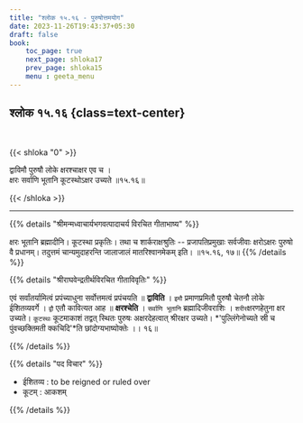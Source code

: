 ```yaml
---
title: "श्लोक १५.१६ - पुरुषोत्तमयोग"
date: 2023-11-26T19:43:37+05:30
draft: false
book:
    toc_page: true
    next_page: shloka17
    prev_page: shloka15
    menu : geeta_menu
---
```




## श्लोक १५.१६ {class=text-center}

<br/>

{{< shloka  "0"  >}}

द्वाविमौ पुरुषौ लोके क्षरश्चाक्षर एव च ।  
क्षरः सर्वाणि भूतानि कूटस्थोऽक्षर उच्यते ॥१५.१६॥

{{< /shloka >}}

---


{{% details "श्रीमन्मध्वाचार्यभगवत्पादाचर्य विरचित  गीताभाष्य" %}}

क्षरः भूतानि ब्रह्मादीनि। कूटस्था प्रकृतिः। तथा च शार्कराक्षश्रुतिः -- प्रजापतिप्रमुखाः सर्वजीवाः क्षरोऽक्षरः पुरुषो वै प्रधानम्। तदुत्तमं चान्यमुदाहरन्ति जालाजालं मातरिश्वानमेकम् इति। 
॥१५.१६, १७॥
{{% /details %}}



{{% details "श्रीराघवेन्द्रतीर्थविरचित गीताविवृतिः" %}}

एवं सर्वांतर्यामित्वं प्रपंच्याधुना सर्वोत्तमत्वं 
प्रपंचयति ॥ **द्वाविति** । 
`इमौ` प्रमाणप्रमितौ पुरुषौ चेतनौ लोके ईशितव्यवर्गे । 
`द्वौ` एतौ कावित्यत आह ॥ **क्षरश्चेति** । 
`सर्वाणि भूतानि` ब्रह्मादिजीवराशिः । `शरीर`क्षरणहेतुना 
क्षर उच्यते। `कूटस्थः` कूटमाकाशं तद्वत्‌ स्थितः 
पुरुषः अक्षरदेहत्वात्‌ श्रीरक्षर उच्यते। 
*'पुल्लिंगेनोच्यते स्री च पुंवच्छक्तिमती क्कचिदि'*ति
छांदोग्यभाष्योक्तेः ।। १६॥

{{% /details %}}



{{% details "पद विचार" %}}

- ईशितव्य : to be reigned or ruled over 
- कूटम् : आकशम् 

{{% /details %}}

